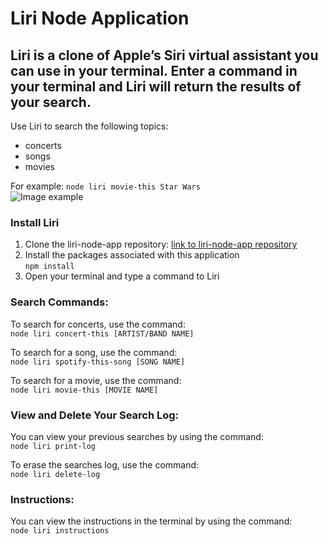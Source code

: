 # Liri Node Application

## Liri is a clone of Apple’s Siri virtual assistant you can use in your terminal.  Enter a command in your terminal and Liri will return the results of your search.


Use Liri to search the following topics: 
- concerts
- songs
- movies

For example: `node liri movie-this Star Wars`  
![Image example]("https://octodex.github.com/images/yaktocat.png")  

### Install Liri
1. Clone the liri-node-app repository: [link to liri-node-app repository](https://github.com/fcarlone/liri-node-app/)  
2. Install the packages associated with this application  
`npm install`  
3. Open your terminal and type a command to Liri 

  
### Search Commands:  
To search for concerts, use the command:  
`node liri concert-this [ARTIST/BAND NAME]`

To search for a song, use the command:  
`node liri spotify-this-song [SONG NAME]`

To search for a movie, use the command:  
`node liri movie-this [MOVIE NAME]`

  
### View and Delete Your Search Log:
You can view your previous searches by using the command:  
`node liri print-log`  
  
To erase the searches log, use the command:  
`node liri delete-log`  


### Instructions:  
You can view the instructions in the terminal by using the command:  
`node liri instructions`  

